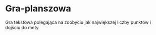 # Gra-planszowa

Gra tekstowa polegająca na zdobyciu jak największej liczby punktów i dojściu do mety
